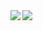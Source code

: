 <!--
**kimchanjung/kimchanjung** is a ✨ _special_ ✨ repository because its `README.md` (this file) appears on your GitHub profile.

Here are some ideas to get you started:

- 🔭 I’m currently working on ...
- 🌱 I’m currently learning ...
- 👯 I’m looking to collaborate on ...
- 🤔 I’m looking for help with ...
- 💬 Ask me about ...
- 📫 How to reach me: ...
- 😄 Pronouns: ...
- ⚡ Fun fact: ...
-->
<a href="https://github.com/anuraghazra/github-readme-stats">
  <img align="left" src="https://github-readme-stats.vercel.app/api?username=kimchanjung&show_icons=true&theme=dark"  style="max-width:50%"/>
</a>

<a href="https://github.com/anuraghazra/github-readme-stats" style="width:50%">
  <img align="left" src="https://github-readme-stats.vercel.app/api/top-langs/?username=kimchanjung&layout=compact"  style="max-width:50%"/>
</a>

